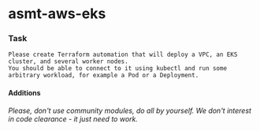 # asmt-aws-eks

### Task
```
Please create Terraform automation that will deploy a VPC, an EKS cluster, and several worker nodes.
You should be able to connect to it using kubectl and run some arbitrary workload, for example a Pod or a Deployment.
```
#### Additions

*Please, don't use community modules, do all by yourself. We don't  interest in code clearance - it just need to work.*
